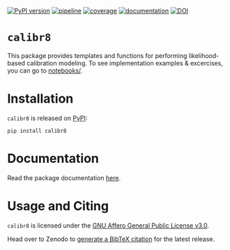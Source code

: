 [![PyPI version](https://img.shields.io/pypi/v/calibr8)](https://pypi.org/project/calibr8)
[![pipeline](https://github.com/jubiotech/calibr8/workflows/pipeline/badge.svg)](https://github.com/jubiotech/calibr8/actions)
[![coverage](https://codecov.io/gh/jubiotech/calibr8/branch/master/graph/badge.svg)](https://codecov.io/gh/jubiotech/calibr8)
[![documentation](https://readthedocs.org/projects/calibr8/badge/?version=latest)](https://calibr8.readthedocs.io/en/latest/?badge=latest)
[![DOI](https://zenodo.org/badge/306862348.svg)](https://zenodo.org/badge/latestdoi/306862348)


# `calibr8`
This package provides templates and functions for performing likelihood-based calibration modeling.
To see implementation examples & excercises, you can go to [notebooks/](notebooks).

# Installation
`calibr8` is released on [PyPI](https://pypi.org/project/calibr8/):

```
pip install calibr8
```
# Documentation
Read the package documentation [here](https://calibr8.readthedocs.io/en/latest/?badge=latest).

# Usage and Citing
`calibr8` is licensed under the [GNU Affero General Public License v3.0](https://github.com/michaelosthege/calibr8/blob/master/LICENSE).

Head over to Zenodo to [generate a BibTeX citation](https://doi.org/10.5281/zenodo.4127012) for the latest release.
